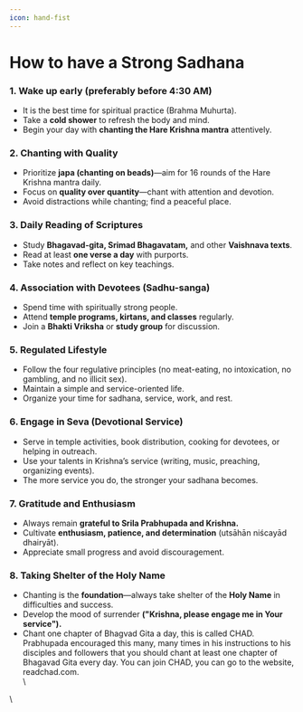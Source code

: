 ```yaml
---
icon: hand-fist
---
```


# How to have a Strong Sadhana

### 1. Wake up early (preferably **before 4:30 AM**)

* It is the best time for spiritual practice (Brahma Muhurta).
* Take a **cold shower** to refresh the body and mind.
* Begin your day with **chanting the Hare Krishna mantra** attentively.



### **2. Chanting with Quality**

* Prioritize **japa (chanting on beads)**—aim for 16 rounds of the Hare Krishna mantra daily.
* Focus on **quality over quantity**—chant with attention and devotion.
* Avoid distractions while chanting; find a peaceful place.



### 3. **Daily Reading of Scriptures**

* Study **Bhagavad-gita, Srimad Bhagavatam,** and other **Vaishnava texts**.
* Read at least **one verse a day** with purports.
* Take notes and reflect on key teachings.



### 4. **Association with Devotees (Sadhu-sanga)**

* Spend time with spiritually strong people.
* Attend **temple programs, kirtans, and classes** regularly.
* Join a **Bhakti Vriksha** or **study group** for discussion.



### **5. Regulated Lifestyle**

* Follow the four regulative principles (no meat-eating, no intoxication, no gambling, and no illicit sex).
* Maintain a simple and service-oriented life.
* Organize your time for sadhana, service, work, and rest.



### **6. Engage in Seva (Devotional Service)**

* Serve in temple activities, book distribution, cooking for devotees, or helping in outreach.
* Use your talents in Krishna’s service (writing, music, preaching, organizing events).
* The more service you do, the stronger your sadhana becomes.



### **7. Gratitude and Enthusiasm**

* Always remain **grateful to Srila Prabhupada and Krishna.**
* Cultivate **enthusiasm, patience, and determination** (utsāhān niścayād dhairyāt).
* Appreciate small progress and avoid discouragement.



### **8. Taking Shelter of the Holy Name**

* Chanting is the **foundation**—always take shelter of the **Holy Name** in difficulties and success.
* Develop the mood of surrender **("Krishna, please engage me in Your service").**
* Chant one chapter of Bhagvad Gita a day, this is called CHAD. Prabhupada encouraged this many, many times in his instructions to his disciples and followers that you should chant at least one chapter of Bhagavad Gita every day. You can join CHAD, you can go to the website, readchad.com.\
  \


\
